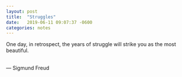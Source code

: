 ```yaml
---
layout: post
title:  "Struggles"
date:   2019-06-11 09:07:37 -0600
categories: notes
---
```


One day, in retrospect, the years of struggle will strike you as the most beautiful.

<br>
&mdash; Sigmund Freud



<!-- old ip addresses
192.30.252.153
192.30.252.154 -->

